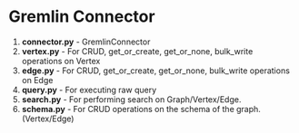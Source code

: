 # Gremlin Connector

1. **connector.py** - GremlinConnector 
2. **vertex.py** - For CRUD, get_or_create, get_or_none, bulk_write operations on Vertex
3. **edge.py** - For CRUD, get_or_create, get_or_none, bulk_write operations on Edge
4. **query.py** - For executing raw query
5. **search.py** - For performing search on Graph/Vertex/Edge.
6. **schema.py** - For CRUD operations on the schema of the graph.(Vertex/Edge)